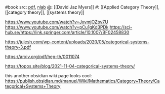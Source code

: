 #book 
src: [pdf](http://davidjaz.com/Papers/DynamicalBook.pdf), [nlab](https://ncatlab.org/nlab/show/polynomial+functor) 
@: [[David Jaz Myers]]
#: [[Applied Category Theory]], [[category theory]], [[systems theory]] 

https://www.youtube.com/watch?v=JxvmjOZbv7U
https://www.youtube.com/watch?v=pCu1gKd3PDk
https://sci-hub.se/https://link.springer.com/article/10.1007/BF02458830

https://julesh.com/wp-content/uploads/2020/05/categorical-systems-theory-3.pdf

https://arxiv.org/pdf/hep-th/0011074

https://topos.site/blog/2021-11-04-categorical-systems-theory/

this another obsidian wiki page looks cool: https://publish.obsidian.md/manuel/Wiki/Mathematics/Category+Theory/Categorical+Systems+Theory

